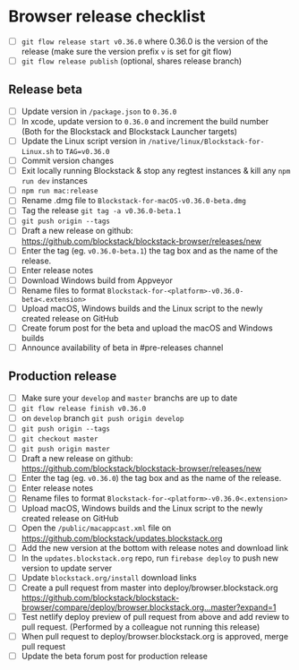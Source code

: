 # Browser release checklist
- [ ] `git flow release start v0.36.0` where 0.36.0 is the version of the release (make sure the version prefix `v` is set for git flow)
- [ ] `git flow release publish` (optional, shares release branch)

## Release beta
- [ ] Update version in `/package.json` to `0.36.0`
- [ ] In xcode, update version to `0.36.0` and increment the build number (Both for the Blockstack and Blockstack Launcher targets)
- [ ] Update the Linux script version in `/native/linux/Blockstack-for-Linux.sh` to `TAG=v0.36.0`
- [ ] Commit version changes
- [ ] Exit locally running Blockstack & stop any regtest instances & kill any `npm run dev` instances
- [ ] `npm run mac:release`
- [ ] Rename .dmg file to `Blockstack-for-macOS-v0.36.0-beta.dmg`
- [ ] Tag the release `git tag -a v0.36.0-beta.1`
- [ ] `git push origin --tags`
- [ ] Draft a new release on github: https://github.com/blockstack/blockstack-browser/releases/new
- [ ] Enter the tag (eg. `v0.36.0-beta.1`) the tag box and as the name of the release.
- [ ] Enter release notes
- [ ] Download Windows build from Appveyor 
- [ ] Rename files to format `Blockstack-for-<platform>-v0.36.0-beta<.extension>`
- [ ] Upload macOS, Windows builds and the Linux script to the newly created release on GitHub
- [ ] Create forum post for the beta and upload the macOS and Windows builds
- [ ] Announce availability of beta in #pre-releases channel

## Production release
- [ ] Make sure your `develop` and `master` branchs are up to date
- [ ] `git flow release finish v0.36.0`
- [ ] on `develop` branch `git push origin develop`
- [ ] `git push origin --tags`
- [ ] `git checkout master`
- [ ] `git push origin master`
- [ ] Draft a new release on github: https://github.com/blockstack/blockstack-browser/releases/new
- [ ] Enter the tag (eg. `v0.36.0`) the tag box and as the name of the release.
- [ ] Enter release notes
- [ ] Rename files to format `Blockstack-for-<platform>-v0.36.0<.extension>`
- [ ] Upload macOS, Windows builds and the Linux script to the newly created release on GitHub
- [ ] Open the `/public/macappcast.xml` file on https://github.com/blockstack/updates.blockstack.org
- [ ] Add the new version at the bottom with release notes and download link
- [ ] In the `updates.blockstack.org` repo, run `firebase deploy` to push new version to update server
- [ ] Update `blockstack.org/install` download links
- [ ] Create a pull request from master into deploy/browser.blockstack.org https://github.com/blockstack/blockstack-browser/compare/deploy/browser.blockstack.org...master?expand=1
- [ ] Test netlify deploy preview of pull request from above and add review to pull request. (Performed by a colleague not running this release)
- [ ] When pull request to deploy/browser.blockstack.org is approved, merge pull request
- [ ] Update the beta forum post for production release